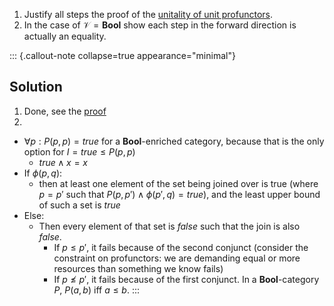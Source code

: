 
1. Justify all steps the proof of the 
   [unitality of unit profunctors](/docs/math/propositions/prof_unitality.qmd).
2. In the case of $\mathcal{V}=\mathbf{Bool}$ show each step in the 
   forward direction is actually an equality.

::: {.callout-note collapse=true appearance="minimal"}
## Solution
1. Done, see the [proof](/docs/math/propositions/prof_unitality.qmd)
2.
- $\forall p: P(p,p)=true$ for a **Bool**-enriched category, because that is 
  the only option for $I=true\leq P(p,p)$
    - $true \land x = x$
- If $\phi(p,q)$:
    - then at least one element of the set being joined over is true (where 
      $p=p'$ such that $P(p,p')\land \phi(p',q) = true$), and the least 
      upper bound of such a set is $true$
- Else:
    - Then every element of that set is $false$ such that the join is also 
      $false$.
        - If $p\leq p'$, it fails because of the second conjunct (consider 
          the constraint on profunctors: we are demanding equal or more 
          resources than something we know fails)
        - If $p \not \leq p'$, it fails because of the first conjunct.
          In a **Bool**-category $P$, $P(a,b)$ iff $a \leq b$.
:::